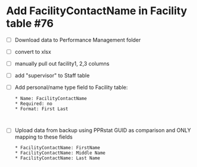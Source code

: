 # Add FacilityContactName in Facility table #76

- [ ] Download data to Performance Management folder
- [ ] convert to xlsx
- [ ] manually pull out facility1, 2,3 columns
- [ ] add "supervisor" to Staff table



- [ ] Add personal/name type field to Facility table:

      * Name: FacilityContactName
      * Required: no
      * Format: First Last

      ​



- [ ] Upload data from backup using PPRstat GUID as comparison and ONLY mapping to these fields

      * FacilityContactName: FirstName
      * FacilityContactName: Middle Name
      * FacilityContactName: Last Name

      ​